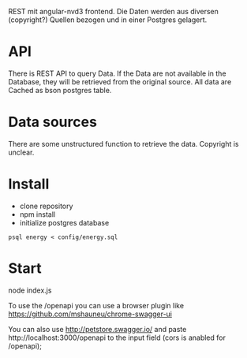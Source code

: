 REST mit angular-nvd3 frontend. 
Die Daten werden aus diversen (copyright?) Quellen bezogen und in einer Postgres gelagert. 

# API
There is REST API to query Data.
If the Data are not available in the Database, they will be retrieved from the original source.
All data are Cached as bson postgres table.


# Data sources
There are some unstructured function to retrieve the data. Copyright is unclear.


# Install
* clone repository
* npm install
* initialize postgres database

```
psql energy < config/energy.sql
```

# Start
node index.js

To use the /openapi you can use a browser plugin like
https://github.com/mshauneu/chrome-swagger-ui

You can also use
http://petstore.swagger.io/ and paste
http://localhost:3000/openapi to the input field (cors is anabled for /openapi);
